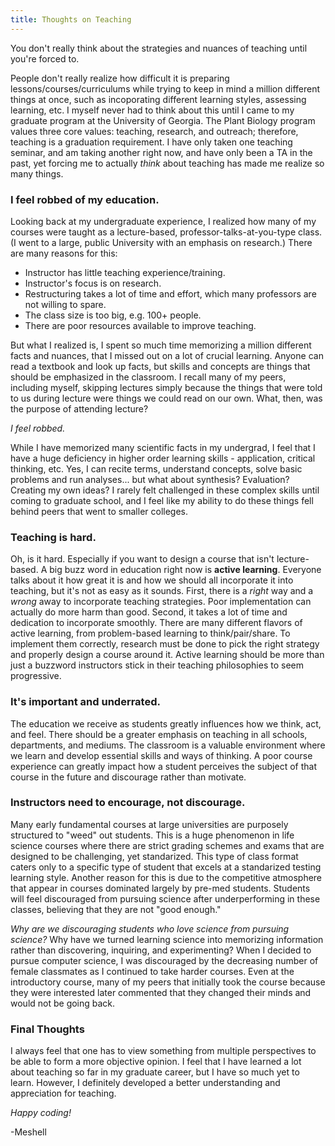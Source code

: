 ```yaml
---
title: Thoughts on Teaching
---
```


You don't really think about the strategies and nuances of teaching until you're forced to. 

People don't really realize how difficult it is preparing lessons/courses/curriculums while trying to keep in mind a million different things at once, such as  incoporating different learning styles, assessing learning, etc. I myself never had to think about this until I came to my graduate program at the University of Georgia. The Plant Biology program values three core values: teaching, research, and outreach; therefore, teaching is a graduation requirement. I have only taken one teaching seminar, and am taking another right now, and have only been a TA in the past, yet forcing me to actually *think* about teaching has made me realize so many things.

### I feel robbed of my education.

Looking back at my undergraduate experience, I realized how many of my courses were taught as a lecture-based, professor-talks-at-you-type class. (I went to a large, public University with an emphasis on research.) There are many reasons for this:

* Instructor has little teaching experience/training.
* Instructor's focus is on research.
* Restructuring takes a lot of time and effort, which many professors are not willing to spare.
* The class size is too big, e.g. 100+ people. 
* There are poor resources available to improve teaching.

But what I realized is, I spent so much time memorizing a million different facts and nuances, that I missed out on a lot of crucial learning. Anyone can read a textbook and look up facts, but skills and concepts are things that should be emphasized in the classroom. I recall many of my peers, including myself, skipping lectures simply because the things that were told to us during lecture were things we could read on our own. What, then, was the purpose of attending lecture?

_I feel robbed._

While I have memorized many scientific facts in my undergrad, I feel that I have a huge deficiency in higher order learning skills - application, critical thinking, etc. Yes, I can recite terms, understand concepts, solve basic problems and run analyses... but what about synthesis? Evaluation? Creating my own ideas? I rarely felt challenged in these complex skills until coming to graduate school, and I feel like my ability to do these things fell behind peers that went to smaller colleges. 

### Teaching is hard.

Oh, is it hard. Especially if you want to design a course that isn't lecture-based. A big buzz word in education right now is **active learning**. Everyone talks about it how great it is and how we should all incorporate it into teaching, but it's not as easy as it sounds. First, there is a *right* way and a *wrong* away to incorporate teaching strategies. Poor implementation can actually do more harm than good. Second, it takes a lot of time and dedication to incorporate smoothly. There are many different flavors of active learning, from problem-based learning to think/pair/share. To implement them correctly, research must be done to pick the right strategy and properly design a course around it. Active learning should be more than just a buzzword instructors stick in their teaching philosophies to seem progressive.

### It's important and underrated.

The education we receive as students greatly influences how we think, act, and feel. There should be a greater emphasis on teaching in all schools, departments, and mediums. The classroom is a valuable environment where we learn and develop essential skills and ways of thinking. A poor course experience can greatly impact how a student perceives the subject of that course in the future and discourage rather than motivate.

### Instructors need to encourage, not discourage.

Many early fundamental courses at large universities are purposely structured to "weed" out students. This is a huge phenomenon in life science courses where there are strict grading schemes and exams that are designed to be challenging, yet standarized. This type of class format caters only to a specific type of student that excels at a standarized testing learning style. Another reason for this is due to the competitive atmosphere that appear in courses dominated largely by pre-med students. Students will feel discouraged from pursuing science after underperforming in these classes, believing that they are not "good enough." 

*Why are we discouraging students who love science from pursuing science?* Why have we turned learning science into memorizing information rather than discovering, inquiring, and experimenting? When I decided to pursue computer science, I was discouraged by the decreasing number of female classmates as I continued to take harder courses. Even at the introductory course, many of my peers that initially took the course because they were interested later commented that they changed their minds and would not be going back. 

### Final Thoughts

I always feel that one has to view something from multiple perspectives to be able to form a more objective opinion. I feel that I have learned a lot about teaching so far in my graduate career, but I have so much yet to learn. However, I definitely developed a better understanding and appreciation for teaching. 


*Happy coding!*

-Meshell





